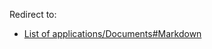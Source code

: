 Redirect to:

*   [List of applications/Documents#Markdown](/index.php/List_of_applications/Documents#Markdown "List of applications/Documents")